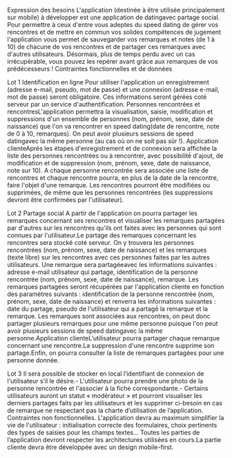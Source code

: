 Expression des besoins 
L'application (destinée  à  être  utilisée  principalement  sur  mobile)  à  développer  est  une  application de datingavec partage social. Pour permettre à ceux d'entre vous adeptes du speed dating de gérer vos rencontres et de mettre en commun vos solides compétences de jugement l'application vous permet de sauvegarder vos remarques et notes (de 1 à 10) de chacune de vos rencontres  et  de  partager  ces  remarques  avec  d'autres  utilisateurs.  Désormais,  plus  de  temps  perdu  avec  un  cas  irrécupérable,  vous  pouvez  les  repérer  avant  grâce  aux  remarques  de  vos  prédécesseurs !  Contraintes fonctionnelles et de données

Lot 1 Identification en ligne
Pour  utiliser  l'application  un  enregistrement  (adresse  e-mail,  pseudo,  mot  de  passe)  et  une  connexion  (adresse  e-mail,  mot  de  passe)  seront  obligatoire.  Ces  informations  seront  gérées  coté serveur par un service d'authentification. Personnes rencontrées et rencontresL'application permettra la visualisation, saisie, modification et suppressions d'un ensemble de personnes (nom, prénom, sexe, date de naissance) que l'on va rencontrer en speed dating(date de rencontre, note de 0 à 10, remarques). On peut avoir plusieurs sessions de speed datingavec la même personne (au cas où on ne soit pas sûr !).
Application clienteAprès  les  étapes  d'enregistrement  et  de  connexion  sera  affichée  la  liste  des  personnes  rencontrées ou à rencontrer, avec possibilité́ d'ajout, de modification et de suppression (nom, prénom, sexe, date de naissance, note sur 10). A chaque personne rencontrée sera associée une liste de rencontres et chaque rencontre pourra, en plus de la date de la rencontre, faire l'objet d'une remarque. Les rencontres pourront être modifiées ou supprimées, de même que les personnes rencontrées (les suppressions devront être confirmées par l'utilisateur).

Lot 2 Partage social
A partir de l'application on pourra partager les remarques concernant ses rencontres et visualiser les remarques partagées par d'autres sur les rencontres qu'ils ont faites avec les personnes qui sont connues par l'utilisateur.Le partage des remarques concernant les rencontres sera stocké coté serveur. On y trouvera les personnes rencontrées (nom, prénom, sexe, date de naissance) et les remarques (texte libre) sur les rencontres avec ces personnes faites par les autres utilisateurs. Une remarque sera partagéeavec  les  informations  suivantes  :  adresse  e-mail  utilisateur  qui  partage,  identification  de  la  personne  rencontrée  (nom,  prénom,   sexe,  date  de  naissance),  remarque.  Les  remarques  partagées  seront  récupérées  par  l'application  cliente  en  fonction  des  paramètres  suivants  :  identification de la personne rencontrée (nom, prénom, sexe, date de naissance) et renverra les informations suivantes :  date du partage, pseudo de l'utilisateur qui a partagé́ la remarque et la remarque. Les remarques sont associées aux rencontres, on peut donc partager plusieurs remarques pour une même personne puisque l'on peut avoir plusieurs sessions de speed datingavec la même personne.Application clienteL’utilisateur pourra partager chaque remarque concernant une rencontre.La suppression d'une rencontre supprime son partage.Enfin, on pourra consulter la liste de remarques partagées pour une personne donnée.

Lot 3
Il sera possible de stocker en local l’identifiant de connexion de l'utilisateur s’il le désire.-  L'utilisateur  pourra  prendre  une  photo  de  la  personne  rencontrée et  l'associer  à  la  fiche  correspondante.- Certains utilisateurs auront un statut « modérateur »    et pourront visualiser les derniers partages faits par les utilisateurs et les supprimer ci-besoin en cas de remarque ne respectant pas la charte d’utilisation de l’application.
Contraintes non fonctionnelles. L'application  devra  au  maximum  simplifier  la  vie  de  l'utilisateur  :  initialisation  correcte  des  formulaires, choix pertinents des types de saisies pour les champs textes... Toutes les parties de l’application devront respecter les architectures utilisées en cours.La partie cliente devra être développée avec un design mobile-first.
